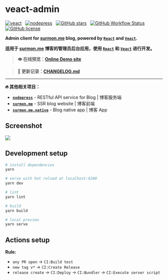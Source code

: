 # veact-admin

[![veact](https://img.shields.io/badge/WITH-VEACT-42a97a?style=for-the-badge&labelColor=35495d)](https://github.com/veactjs/veact)
&nbsp;
[![nodepress](https://img.shields.io/badge/NODE-PRESS-83BA2F?style=for-the-badge&labelColor=90C53F)](https://github.com/surmon-china/nodepress)
&nbsp;
[![GitHub stars](https://img.shields.io/github/stars/surmon-china/veact-admin.svg?style=for-the-badge)](https://github.com/surmon-china/veact-admin/stargazers)
&nbsp;
[![GitHub Workflow Status](https://img.shields.io/github/workflow/status/surmon-china/veact-admin/Deploy?label=deploy&style=for-the-badge)](https://github.com/surmon-china/veact-admin/actions?query=workflow:%22Deploy%22)
&nbsp;
[![GitHub license](https://img.shields.io/github/license/surmon-china/veact-admin.svg?style=for-the-badge)](https://github.com/surmon-china/veact-admin/blob/main/LICENSE)

**Admin client for [surmon.me](https://github.com/surmon-china/surmon.me) blog, powered by [`React`](https://github.com/facebook/react) and [`Veact`](https://github.com/veactjs/veact).**

**适用于 [surmon.me](https://github.com/surmon-china/surmon.me) 博客的管理员后台应用，使用 [`React`](https://github.com/facebook/react) 和 [`Veact`](https://github.com/veactjs/veact) 进行开发。**

> **👁 在线预览：[Online Demo site](https://github.surmon.me/veact-admin/)**

> **📝 更新记录：[CHANGELOG.md](https://github.com/surmon-china/veact-admin/blob/main/CHANGELOG.md#changelog)**

---

**🔥 其他相关项目：**

- **[`nodepress`](https://github.com/surmon-china/nodepress)** - RESTful API service for Blog | 博客服务端
- **[`surmon.me`](https://github.com/surmon-china/surmon.me)** - SSR blog website | 博客前端
- **[`surmon.me.native`](https://github.com/surmon-china/surmon.me.native)** - Blog native app | 博客 App

## Screenshot

![](https://raw.githubusercontent.com/surmon-china/veact-admin/main/presses/thumbnail.png)

## Development setup

```bash
# install dependencies
yarn

# serve with hot reload at localhost:4200
yarn dev

# lint
yarn lint

# build
yarn build

# local preview
yarn serve
```

## Actions setup

**Rule:**

- `any PR open` → `CI:Build test`
- `new tag v*` → `CI:Create Release`
- `release create` → `CI:Deploy` → `CI:Bundler` → `CI:Execute server script`
